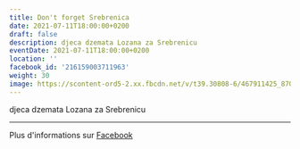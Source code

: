 ```yaml
---
title: Don't forget Srebrenica
date: 2021-07-11T18:00:00+0200
draft: false
description: djeca dzemata Lozana za Srebrenicu
eventDate: 2021-07-11T18:00:00+0200
location: ''
facebook_id: '216159003711963'
weight: 30
image: https://scontent-ord5-2.xx.fbcdn.net/v/t39.30808-6/467911425_8702124949883247_8451066247417132989_n.jpg?_nc_cat=103&ccb=1-7&_nc_sid=9e60e4&_nc_eui2=AeGxBM5gmFoBDnSrQC1cOb3STHlsLy7Cd4JMeWwvLsJ3ggEqyGsB_zl-XvvPGWy8f0UPzzWjAuO3Zv4k3PBjBnj3&_nc_ohc=LuQ4zFQuXqcQ7kNvwEU2GfX&_nc_oc=Adm6qR69-NS_cHZgeZGfgExmWPSfdvC17wFsnTqU0JBOWVw2NgT0V0V2hdP87uKRGk8&_nc_zt=23&_nc_ht=scontent-ord5-2.xx&edm=ABTKTjYEAAAA&_nc_gid=kshn8iQFvKgby2B9qFpxgw&oh=00_AfP6PcQ4rdlOSel7CWbFnx2IjK-H5btXRVTOSRv6ri6F8A&oe=68693D59
---
```


djeca dzemata Lozana za Srebrenicu

---

Plus d'informations sur [Facebook](https://facebook.com/events/216159003711963)